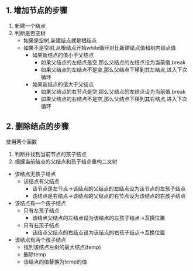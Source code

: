 ## 1. 增加节点的步骤
1. 新建一个结点
2. 判断是否空树
    - 如果是空树,新建结点就是根结点
    - 如果不是空树,从根结点开始while循环对比新建结点值和树内结点值
        - 如果新结点的值小于父结点
            - 如果父结点的左结点是空,那么父结点的左结点设为当前值,break
            - 如果父结点的左结点不是空,那么父结点下移到其左结点,进入下次循环
        - 如果新结点的值大于父结点
            - 如果父结点的右节点是空,那么父结点的左结点设为当前值,break
            - 如果父结点的右结点不是空,那么父结点下移到其右结点,进入下次循环

## 2. 删除结点的步骤
使用两个函数 
1. 判断并找到当前节点的孩子结点
2. 根据当前结点的父结点和孩子结点重构二叉树
- 该结点无孩子结点
    - 该结点有父结点
        - 该节点是左节点->该结点的父结点的左结点设为该节点的左孩子结点
        - 该结点是右结点->该结点的父结点的右节点设为该结点的右孩子结点
- 该结点有一个孩子结点
    - 只有左孩子结点
        - 该结点父结点的左结点设为该结点的左孩子结点->互换位置
    - 只有右孩子结点
        - 该结点父结点的右结点设为该结点的右孩子结点->互换位置
- 该结点有两个孩子结点
    - 找到该结点左树的最大结点(temp)
    - 删除temp
    - 该结点的值替换为temp的值